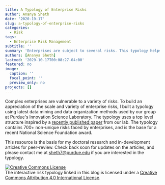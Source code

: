 ```yaml
---
title: A Typology of Enterprise Risks
author: Ananya Sheth
date: '2020-10-17'
slug: a-typology-of-enterprise-risks
categories:
  - Risk
tags:
  - Enterprise Risk Management
subtitle: ''
summary: 'Enterprises are subject to several risks. This typology helps understand them more clearly.'
authors: [Ananya Sheth]
lastmod: '2020-10-17T00:08:27-04:00'
featured: no
image:
  caption: ''
  focal_point: ''
  preview_only: no
projects: []
---
```


Complex enterprises are vulnerable to a variety of risks.  To build an appreciation of the scale and variety of enterprise risks, I built a typology using latest data mining and data organization methods used by our group at Purdue's Innovation Science Laboratory.  The typology uses a top level structure inspired by a [recently published paper](https://www.sciencedirect.com/science/article/abs/pii/S0024630120302296) from our lab.  The typology contains 700+ non-unique risks faced by enterprises, and is the base for a recent National Science Foundation award.   
<!-- [Have a look at the interactive risk typology here](/post/risk_typo/risk_typo.html). -->

This resource is the basis for my doctoral research and in-development articles for peer-review.  Check back soon for updates on the articles, and please contact me at [sheth7@purdue.edu](mailto:sheth7@purdue.edu) if you are interested in the typology.

<a rel="license" href="http://creativecommons.org/licenses/by/4.0/"><img alt="Creative Commons License" style="border-width:0" src="https://i.creativecommons.org/l/by/4.0/88x31.png" /></a><br />The interactive risk typology linked in this blog is licensed under a <a rel="license" href="http://creativecommons.org/licenses/by/4.0/">Creative Commons Attribution 4.0 International License</a>.

<!-- Please contact [me](mailto:sheth7@purdue.edu) to get the right citation to use the typology. -->